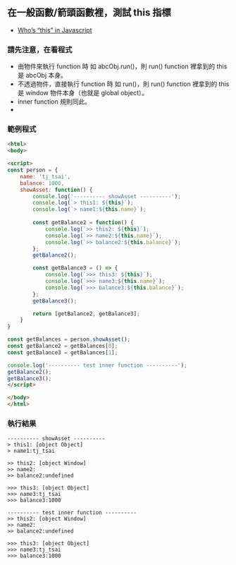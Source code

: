
## 在一般函數/箭頭函數裡，測試 this 指標

 - [Who’s “this” in Javascript](https://medium.com/%E5%89%8D%E7%AB%AF%E6%97%A5%E8%A8%98/whos-this-in-javascript-c9dbac17a7b0?fbclid=IwAR2i0zjCukCDVtWtGQK2asp3fEQ4xX1nE0bqE9OrXJW7-MetOARUn880IIE)

### 請先注意，在看程式
  - 由物件來執行 function 時
    如 abcObj.run()，則 run() function 裡拿到的 this 是 abcObj 本身。
  - 不透過物件，直接執行 function 時
    如 run()，則 run() function 裡拿到的 this 是 window 物件本身（也就是 global object）。
  - inner function 規則同此。
- 

### 範例程式
```html
<html>
<body>

<script>
const person = {
	name: 'tj_tsai',
	balance: 1000,
	showAsset: function() {
		console.log('---------- showAsset ----------');
		console.log(`> this1: ${this}`);
		console.log(`> name1:${this.name}`);
		
		const getBalance2 = function() {
			console.log(`>> this2: ${this}`);
			console.log(`>> name2:${this.name}`);
			console.log(`>> balance2:${this.balance}`);
		};
		getBalance2();

		const getBalance3 = () => {
			console.log(`>>> this3: ${this}`);
			console.log(`>>> name3:${this.name}`);
			console.log(`>>> balance3:${this.balance}`);
		};
		getBalance3();

        return [getBalance2, getBalance3];
	}
}

const getBalances = person.showAsset();
const getBalance2 = getBalances[0];
const getBalance3 = getBalances[1];

console.log('---------- test inner function ----------');
getBalance2();
getBalance3();
</script>

</body>
</html>
```

### 執行結果
```
---------- showAsset ----------
> this1: [object Object]
> name1:tj_tsai

>> this2: [object Window]
>> name2:
>> balance2:undefined

>>> this3: [object Object]
>>> name3:tj_tsai
>>> balance3:1000

---------- test inner function ----------
>> this2: [object Window]
>> name2:
>> balance2:undefined

>>> this3: [object Object]
>>> name3:tj_tsai
>>> balance3:1000
```
